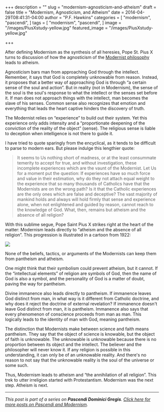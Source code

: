 +++
description = ""
slug = "modernism-agnosticism-and-atheism"
draft = false
title = "Modernism, Agnosticism, and Atheism"
date = 2014-04-29T08:41:31-04:00
author = "P.F. Hawkins"
categories = [
  "modernism",
  "pascendi",
]
tags = [
  "modernism",
  "pascendi",
]
image = "/images/PiusXstudy-yellow.jpg"
featured_image = "/images/PiusXstudy-yellow.jpg"

+++

After defining Modernism as the synthesis of all heresies, Pope St. Pius X turns to discussion of how the agnosticism of the [Modernist philosophy](http://theoldevangelization.com/the-modernist-philosopher/) leads to atheism.

Agnosticism bars man from approaching God through the intellect. Remember, it says that God is completely unknowable from reason. Instead, it proposes that a better way of approaching God is through “a certain sense of the soul and action”. But in reality (not in Modernism), the sense of the soul is the soul's response to what the intellect or the senses set before it. If man does not approach things with the intellect, man becomes the slave of his senses. Common sense also recognizes that emotion and everything that leads the heart captive hinders the discovery of truth.

The Modernist relies on “experience” to build out their system. Yet this experience only adds intensity and a “proportionate deepening of the conviction of the reality of the object” (sense). The religious sense is liable to deception when intelligence is not there to guide it.

I have tried to quote sparingly from the encyclical, as it tends to be difficult to parse to modern ears. But please indulge this lengthier quote:

> It seems to Us nothing short of madness, or at the least consummate temerity to accept for true, and without investigation, these incomplete experiences which are the vaunt of the Modernist. Let Us for a moment put the question: If experiences have so much force and value in their estimation, why do they not attach equal weight to the experience that so many thousands of Catholics have that the Modernists are on the wrong path? Is it that the Catholic experiences are the only ones which are false and deceptive? The vast majority of mankind holds and always will hold firmly that sense and experience alone, when not enlightened and guided by reason, cannot reach to the knowledge of God. What, then, remains but atheism and the absence of all religion?

With this sublime segue, Pope Saint Pius X strikes right at the heart of the matter: Modernism leads directly to “atheism and the absence of all religion”. This progression is illustrated in a cartoon from 1922:

![](http://upload.wikimedia.org/wikipedia/commons/1/10/Descent_of_the_Modernists,_E._J._Pace,_Christian_Cartoons,_1922.jpg)

None of the beliefs, tactics, or arguments of the Modernists can keep them from pantheism and atheism.

One might think that their symbolism could prevent atheism, but it cannot. If the “intellectual elements” of religion are symbols of God, then the name of God is also a symbol, and the personality of God is a matter of doubt, paving the way for pantheism. 

Divine immanence also leads directly to pantheism. If immanence leaves God distinct from man, in what way is it different from Catholic doctrine, and why does it reject the doctrine of external revelation? If immanence doesn't leave God distinct from man, it is pantheism. Immanence also says that every phenomenon of conscience proceeds from man as man. This logically leads to the identity of man with God, meaning pantheism.

The distinction that Modernists make between science and faith means pantheism. They say that the object of science is knowable, but the object of faith is unknowable. The unknowable is unknowable because there is no proportion between its object and the intellect. The believer and the philosopher will never know it. If any religion is possible in this understanding, it can only be of an unknowable reality. And there's no reason to not say that the unknowable reality is the soul of the universe or some such.

Thus, Modernism leads to atheism and “the annihilation of all religion”. This trek to utter irreligion started with Protestantism. Modernism was the next step. Atheism is next.

*** 

*This post is part of a series on **Pascendi Dominici Gregis**. [Click here for more posts on Pascendi and Modernism](http://theoldevangelization.com/pascendi-series/).*

